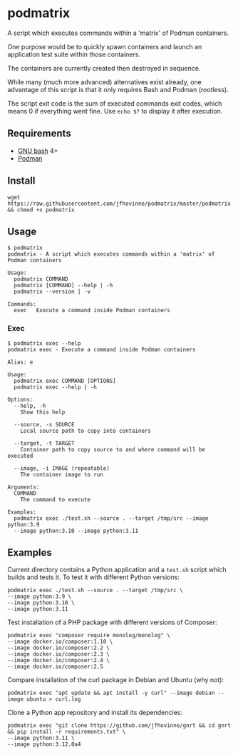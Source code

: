 # podmatrix

A script which executes commands within a 'matrix' of Podman containers.

One purpose would be to quickly spawn containers and launch an application
test suite within those containers.

The containers are currently created then destroyed in sequence.

While many (much more advanced) alternatives exist already, one advantage of
this script is that it only requires Bash and Podman (rootless).

The script exit code is the sum of executed commands exit codes, which means 0
if everything went fine. Use `echo $?` to display it after execution.

## Requirements

* [GNU bash](https://www.gnu.org/software/bash/) 4+
* [Podman](https://podman.io/)

## Install

```
wget https://raw.githubusercontent.com/jfhovinne/podmatrix/master/podmatrix && chmod +x podmatrix
```

## Usage

```
$ podmatrix
podmatrix - A script which executes commands within a 'matrix' of Podman containers

Usage:
  podmatrix COMMAND
  podmatrix [COMMAND] --help | -h
  podmatrix --version | -v

Commands:
  exec   Execute a command inside Podman containers
```

### Exec

```
$ podmatrix exec --help
podmatrix exec - Execute a command inside Podman containers

Alias: e

Usage:
  podmatrix exec COMMAND [OPTIONS]
  podmatrix exec --help | -h

Options:
  --help, -h
    Show this help

  --source, -s SOURCE
    Local source path to copy into containers

  --target, -t TARGET
    Container path to copy source to and where command will be executed

  --image, -i IMAGE (repeatable)
    The container image to run

Arguments:
  COMMAND
    The command to execute

Examples:
  podmatrix exec ./test.sh --source . --target /tmp/src --image python:3.9
  --image python:3.10 --image python:3.11
```

## Examples

Current directory contains a Python application and a `test.sh` script which
builds and tests it. To test it with different Python versions:

```
podmatrix exec ./test.sh --source . --target /tmp/src \
--image python:3.9 \
--image python:3.10 \
--image python:3.11
```

Test installation of a PHP package with different versions of Composer:

```
podmatrix exec "composer require monolog/monolog" \
--image docker.io/composer:1.10 \
--image docker.io/composer:2.2 \
--image docker.io/composer:2.3 \
--image docker.io/composer:2.4 \
--image docker.io/composer:2.5
```

Compare installation of the curl package in Debian and Ubuntu (why not):

```
podmatrix exec "apt update && apt install -y curl" --image debian --image ubuntu > curl.log
```

Clone a Python app repository and install its dependencies:

```
podmatrix exec "git clone https://github.com/jfhovinne/gnrt && cd gnrt && pip install -r requirements.txt" \
--image python:3.11 \
--image python:3.12.0a4
```
